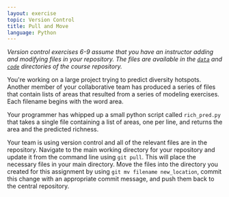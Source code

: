 ```yaml
---
layout: exercise
topic: Version Control
title: Pull and Move
language: Python
---
```


*Version control exercises 6-9 assume that you have an instructor adding and
 modifying files in your repository. The files are available in the
 [`data`](https://github.com/ethanwhite/progbio/tree/master/data) and
 [`code`](https://github.com/ethanwhite/progbio/tree/master/code) directories of
 the course repository.*

You're working on a large project trying to predict diversity hotspots. Another
member of your collaborative team has produced a series of files that contain
lists of areas that resulted from a series of modeling exercises. Each filename
begins with the word area.

Your programmer has whipped up a small python script called `rich_pred.py` that
takes a single file containing a list of areas, one per line, and returns the
area and the predicted richness.

Your team is using version control and all of the relevant files are
in the repository. Navigate to the main working directory for your repository
and update it from the command line using `git pull`. This will place the
necessary files in your main directory. Move the files into the directory you
created for this assignment by using `git mv filename new_location`, commit
this change with an appropriate commit message, and push them back to the
central repository.
